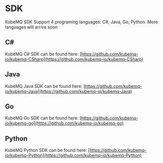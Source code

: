 # SDK
KubeMQ SDK Support 4 programing languages: C#, Java, Go, Python. More languages will arrive soon

## C#
KubeMQ C# SDK can be found here: [https://github.com/kubemq-io/kubemq-CSharp](https://github.com/kubemq-io/kubemq-CSharp)

## Java
KubeMQ Java SDK can be found here: [https://github.com/kubemq-io/kubemq-Java](https://github.com/kubemq-io/kubemq-Java)

## Go
KubeMQ Go SDK can be found here: [https://github.com/kubemq-io/kubemq-go](https://github.com/kubemq-io/kubemq-go)

## Python

KubeMQ Python SDK can be found here: [https://github.com/kubemq-io/kubemq-Python](https://github.com/kubemq-io/kubemq-Python)
